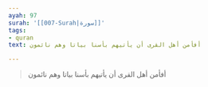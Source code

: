 ```yaml
---
ayah: 97
surah: '[[007-Surah|سورة]]'
tags:
- quran
text: أفأمن أهل القرى أن يأتيهم بأسنا بياتا وهم نائمون

---
```

> أفأمن أهل القرى أن يأتيهم بأسنا بياتا وهم نائمون
